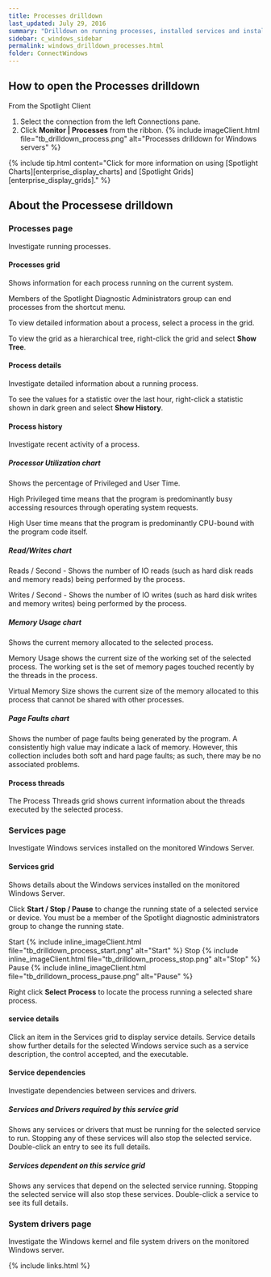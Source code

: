 ```yaml
---
title: Processes drilldown
last_updated: July 29, 2016
summary: "Drilldown on running processes, installed services and installed drivers on the Windows server."
sidebar: c_windows_sidebar
permalink: windows_drilldown_processes.html
folder: ConnectWindows
---
```


## How to open the Processes drilldown

From the Spotlight Client

1. Select the connection from the left Connections pane.
2. Click **Monitor \| Processes** from the ribbon.
   {% include imageClient.html file="tb_drilldown_process.png" alt="Processes drilldown for Windows servers" %}

{% include tip.html content="Click for more information on using [Spotlight Charts][enterprise_display_charts] and [Spotlight Grids][enterprise_display_grids]." %}


## About the Processese drilldown


### Processes page

Investigate running processes.

#### Processes grid

Shows information for each process running on the current system.

Members of the Spotlight Diagnostic Administrators group can end processes from the shortcut menu.

To view detailed information about a process, select a process in the grid.

To view the grid as a hierarchical tree, right-click the grid and select **Show Tree**.


#### Process details

Investigate detailed information about a running process.

To see the values for a statistic over the last hour, right-click a statistic shown in dark green and select **Show History**.


#### Process history

Investigate recent activity of a process.

##### Processor Utilization chart
Shows the percentage of Privileged and User Time.

High Privileged time means that the program is predominantly busy accessing resources through operating system requests.

High User time means that the program is predominantly CPU-bound with the program code itself.

##### Read/Writes chart
Reads / Second - Shows the number of IO reads (such as hard disk reads and memory reads) being performed by the process.

Writes / Second - Shows the number of IO writes (such as hard disk writes and memory writes) being performed by the process.

##### Memory Usage chart
Shows the current memory allocated to the selected process.

Memory Usage shows the current size of the working set of the selected process. The working set is the set of memory pages touched recently by the threads in the process.

Virtual Memory Size shows the current size of the memory allocated to this process that cannot be shared with other processes.

##### Page Faults chart
Shows the number of page faults being generated by the program. A consistently high value may indicate a lack of memory. However, this collection includes both soft and hard page faults; as such, there may be no associated problems.


#### Process threads

The Process Threads grid shows current information about the threads executed by the selected process.


### Services page

Investigate Windows services installed on the monitored Windows Server.

#### Services grid

Shows details about the Windows services installed on the monitored Windows Server.

Click **Start  / Stop  / Pause**  to change the running state of a selected service or device. You must be a member of the Spotlight diagnostic administrators group to change the running state.

Start {% include inline_imageClient.html file="tb_drilldown_process_start.png" alt="Start" %}
Stop {% include inline_imageClient.html file="tb_drilldown_process_stop.png" alt="Stop" %}
Pause {% include inline_imageClient.html file="tb_drilldown_process_pause.png" alt="Pause" %}

Right click **Select Process** to locate the process running a selected share process.

#### service details

Click an item in the Services grid to display service details. Service details show  further details for the selected Windows service such as a service description, the control accepted, and the executable.

#### Service dependencies
Investigate dependencies between services and drivers.

##### Services and Drivers required by this service grid
Shows any services or drivers that must be running for the selected service to run. Stopping any of these services will also stop the selected service. Double-click an entry to see its full details.

##### Services dependent on this service grid
Shows any services that depend on the selected service running. Stopping the selected service will also stop these services. Double-click a service to see its full details.


### System drivers page
Investigate the Windows kernel and file system drivers on the monitored Windows server.

{% include links.html %}
